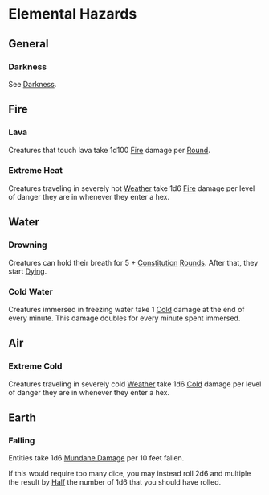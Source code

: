 # Elemental Hazards

## General


### Darkness

See [Darkness](Darkness.md).

## Fire

### Lava

Creatures that touch lava take 1d100 [Fire](../Combat/Damage%20Types/Fire.md) damage per [Round](../Core%20Procedures/Round.md).

### Extreme Heat

Creatures traveling in severely hot [Weather](Weather.md) take 1d6 [Fire](../Combat/Damage%20Types/Fire.md) damage per level of danger they are in whenever they enter a hex.

## Water

### Drowning

Creatures can hold their breath for 5 + [Constitution](../../Player%20Characters/The%20Ability%20Scores/Constitution.md) [Rounds](../Core%20Procedures/Round.md). After that, they start [Dying](../Conditions/Dying.md).

### Cold Water

Creatures immersed in freezing water take 1 [Cold](../Combat/Damage%20Types/Cold.md) damage at the end of every minute. This damage doubles for every minute spent immersed.

## Air

### Extreme Cold

Creatures traveling in severely cold [Weather](Weather.md) take 1d6 [Cold](../Combat/Damage%20Types/Cold.md) damage per level of danger they are in whenever they enter a hex.

## Earth

### Falling

Entities take 1d6 [Mundane Damage](../Combat/Damage%20Types/Mundane%20Damage.md) per 10 feet fallen.

If this would require too many dice, you may instead roll 2d6 and multiple the result by [Half](../Core%20Procedures/Half.md) the number of 1d6 that you should have rolled.
